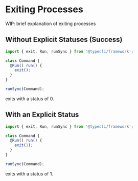 # Exiting Processes

WIP: brief explanation of exiting processes

## Without Explicit Statuses (Success)

```ts
import { exit, Run, runSync } from '@typecli/framework';

class Command {
  @Run() run() {
    exit();
  }
}

runSync(Command);
```

exits with a status of 0.

## With an Explicit Status

```ts
import { exit, Run, runSync } from '@typecli/framework';

class Command {
  @Run() run() {
    exit(1);
  }
}

runSync(Command);
```

exits with a status of 1.

